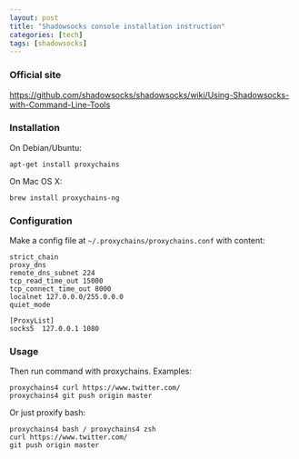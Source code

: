 ```yaml
---
layout: post
title: "Shadowsocks console installation instruction"
categories: [tech]
tags: [shadowsocks]
---
```


### Official site
<a href='https://github.com/shadowsocks/shadowsocks/wiki/Using-Shadowsocks-with-Command-Line-Tools' target='blank'>https://github.com/shadowsocks/shadowsocks/wiki/Using-Shadowsocks-with-Command-Line-Tools</a>

### Installation
On Debian/Ubuntu:

    apt-get install proxychains

On Mac OS X:

    brew install proxychains-ng




### Configuration
Make a config file at `~/.proxychains/proxychains.conf` with content:

    strict_chain
    proxy_dns 
    remote_dns_subnet 224
    tcp_read_time_out 15000
    tcp_connect_time_out 8000
    localnet 127.0.0.0/255.0.0.0
    quiet_mode
    
    [ProxyList]
    socks5  127.0.0.1 1080

### Usage
Then run command with proxychains. Examples:

    proxychains4 curl https://www.twitter.com/
    proxychains4 git push origin master

Or just proxify bash:

    proxychains4 bash / proxychains4 zsh
    curl https://www.twitter.com/
    git push origin master
